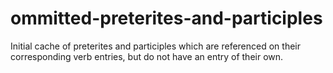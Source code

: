 # ommitted-preterites-and-participles

Initial cache of preterites and participles which are referenced on their corresponding verb entries, but
do not have an entry of their own.